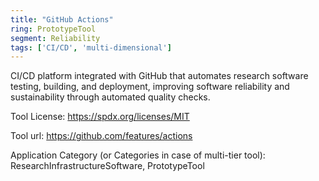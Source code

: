 ```yaml
---
title: "GitHub Actions"
ring: PrototypeTool
segment: Reliability
tags: ['CI/CD', 'multi-dimensional']
---
```

CI/CD platform integrated with GitHub that automates research software testing, building, and deployment, improving software reliability and sustainability through automated quality checks.

Tool License: https://spdx.org/licenses/MIT

Tool url: https://github.com/features/actions

Application Category (or Categories in case of multi-tier tool): ResearchInfrastructureSoftware, PrototypeTool
